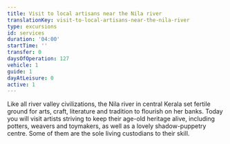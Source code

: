 ```yaml
---
title: Visit to local artisans near the Nila river
translationKey: visit-to-local-artisans-near-the-nila-river
type: excursions
id: services
duration: '04:00'
startTime: ''
transfer: 0
daysOfOperation: 127
vehicle: 1
guide: 1
dayAtLeisure: 0
active: 1
---
```

Like all river valley civilizations, the Nila river in central Kerala set fertile ground for arts, craft, literature and tradition to flourish on her banks. Today you will visit artists striving to keep their age-old heritage alive, including potters, weavers and toymakers, as well as a lovely shadow-puppetry centre. Some of them are the sole living custodians to their skill.